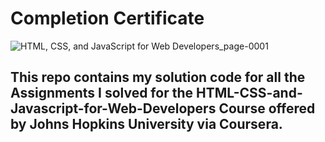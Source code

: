 # Completion Certificate

![HTML, CSS, and JavaScript for Web Developers_page-0001](https://github.com/Sayan-Dutta-1/HTML-CSS-and-Javascript-for-Web-Developers---Johns-Hopkins-University/assets/113238898/e487d819-1fab-40c5-bfe7-6477043f7ade)


## This repo contains my solution code for all the Assignments I solved for the HTML-CSS-and-Javascript-for-Web-Developers Course offered by Johns Hopkins University via Coursera.
